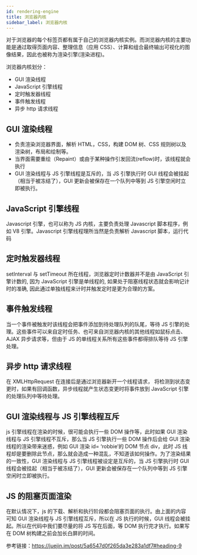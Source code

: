 ```yaml
---
id: rendering-engine
title: 浏览器内核
sidebar_label: 浏览器内核
---
```


对于浏览器的每个标签页都有属于自己的浏览器内核实例。而浏览器内核的主要功能是通过取得页面内容、整理信息（应用 CSS）、计算和组合最终输出可视化的图像结果，因此也被称为渲染引擎(渲染进程)。

浏览器内核划分：

- GUI 渲染线程
- JavaScript 引擎线程
- 定时触发器线程
- 事件触发线程
- 异步 http 请求线程

## GUI 渲染线程

- 负责渲染浏览器界面，解析 HTML，CSS，构建 DOM 树、CSS 规则树以及渲染树，布局和绘制等。
- 当界面需要重绘（Repaint）或由于某种操作引发回流(reflow)时，该线程就会执行
- GUI 渲染线程与 JS 引擎线程是互斥的，当 JS 引擎执行时 GUI 线程会被挂起（相当于被冻结了），GUI 更新会被保存在一个队列中等到 JS 引擎空闲时立即被执行。

## JavaScript 引擎线程

Javascript 引擎，也可以称为 JS 内核，主要负责处理 Javascript 脚本程序，例如 V8 引擎。Javascript 引擎线程理所当然是负责解析 Javascript 脚本，运行代码

## 定时触发器线程

setInterval 与 setTimeout 所在线程，浏览器定时计数器并不是由 JavaScript 引擎计数的, 因为 JavaScript 引擎是单线程的, 如果处于阻塞线程状态就会影响记计时的准确, 因此通过单独线程来计时并触发定时是更为合理的方案。

## 事件触发线程

当一个事件被触发时该线程会把事件添加到待处理队列的队尾，等待 JS 引擎的处理。这些事件可以来自定时任务、也可来自浏览器内核的其他线程如鼠标点击、AJAX 异步请求等，但由于 JS 的单线程关系所有这些事件都得排队等待 JS 引擎处理。

## 异步 http 请求线程

在 XMLHttpRequest 在连接后是通过浏览器新开一个线程请求， 将检测到状态变更时，如果有回调函数，异步线程就产生状态变更时将事件放到 JavaScript 引擎的处理队列中等待处理。

## GUI 渲染线程与 JS 引擎线程互斥

js 引擎线程在渲染的时候，很可能会执行一些 DOM 操作等，此时如果 GUI 渲染线程与 JS 引擎线程不互斥，那么当 JS 引擎执行一些 DOM 操作后会给 GUI 渲染线程的渲染带来迷惑，例如 GUI 渲染 id= ‘robbie’的 DOM 节点 div，此时 JS 线程却是要删除此节点，那么就会造成一种混乱，不知道该如何操作。为了渲染结果的一致性，GUI 渲染线程与 JS 引擎线程被设定是互斥的，当 JS 引擎执行时 GUI 线程会被挂起（相当于被冻结了），GUI 更新会被保存在一个队列中等到 JS 引擎空闲时立即被执行。

## JS 的阻塞页面渲染

在默认情况下，js 的下载、解析和执行阶段都会阻塞页面的执行。由上面的内容可知 GUI 渲染线程与 JS 引擎线程互斥，所以在 JS 执行的时候，GUI 线程会被挂起。所以在代码中我们要尽量的将 JS 写在后面，等 DOM 执行完才执行。如果写在 DOM 树构建之前会加长白屏的时间。

参考链接：https://juejin.im/post/5a6547d0f265da3e283a1df7#heading-9
